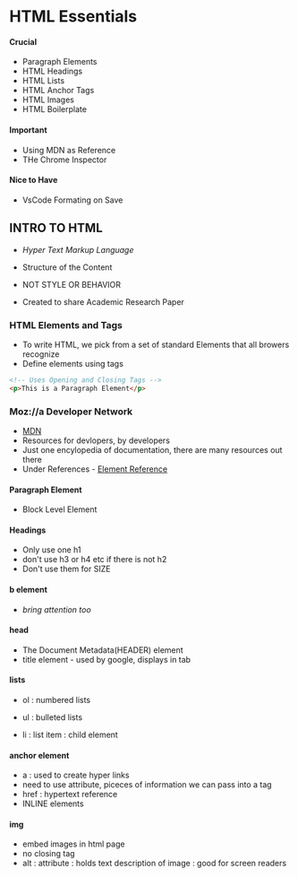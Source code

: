 # HTML Essentials

#### Crucial 
- Paragraph Elements
- HTML Headings
- HTML Lists
- HTML Anchor Tags
- HTML Images
- HTML Boilerplate

#### Important
- Using MDN as Reference
- THe Chrome Inspector

#### Nice to Have
- VsCode Formating on Save

## INTRO TO HTML

- _Hyper Text Markup Language_

- Structure of the Content
- NOT STYLE OR BEHAVIOR
- Created to share Academic Research Paper

### HTML Elements and Tags
- To write HTML, we pick from a set of standard Elements that all browers recognize
- Define elements using tags
```html
<!-- Uses Opening and Closing Tags -->
<p>This is a Paragraph Element</p>
```

### Moz://a Developer Network

- [MDN](https://developer.mozilla.org/en-US/)
- Resources for devlopers, by developers
- Just one encylopedia of documentation, there are many resources out there
- Under References - [Element Reference](https://developer.mozilla.org/en-US/docs/Web/HTML/Element)

#### Paragraph Element
- Block Level Element

#### Headings
- Only use one h1 
- don't use h3 or h4 etc if there is not h2
- Don't use them for SIZE

#### b element
- _bring attention too_

#### head
- The Document Metadata(HEADER) element
- title element - used by google, displays in tab

#### lists

- ol : numbered lists 
- ul : bulleted lists

- li : list item : child element

#### anchor element
- a : used to create hyper links
- need to use attribute, piceces of information we can pass into a tag
- href : hypertext reference
- INLINE elements

#### img
- embed images in html page
- no closing tag
- alt : attribute : holds text description of image : good for screen readers

















